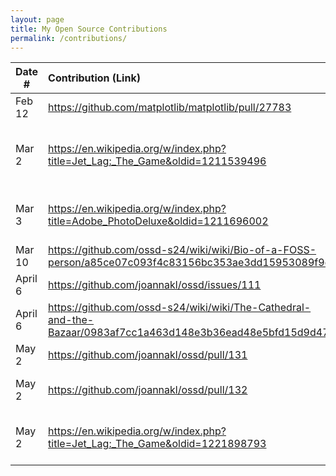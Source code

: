 ```yaml
---
layout: page
title: My Open Source Contributions
permalink: /contributions/
---
```


<!--
Type of the contribution should be "Wikipedia edit", "OpenStreet Map feature", "Documentation", "Course website", "Blog",
"Browser Add-on", etc.

The description should include a brief summary of what you did.

The link should bring us to a public page that shows your contribution. 

Replace the first row with your own contribution. 

-->





| Date #       | Contribution (Link)  | Type  | Description |
|---|:---|:---|:---|
| Feb 12   | https://github.com/matplotlib/matplotlib/pull/27783    | Matplotlib Documentation    |   I fixed a broken link.    |
|  Mar 2   | https://en.wikipedia.org/w/index.php?title=Jet_Lag:_The_Game&oldid=1211539496    | "Jet Lag: The Game" Wikipedia page    |  Added a new claim to the background section    |
|  Mar 3   | https://en.wikipedia.org/w/index.php?title=Adobe_PhotoDeluxe&oldid=1211696002    | "Adobe PhotoDeluxe" Wikipedia page    |  Added citation    |
|  Mar 10   | https://github.com/ossd-s24/wiki/wiki/Bio-of-a-FOSS-person/a85ce07c093f4c83156bc353ae3dd15953089f9d    | Class GitHub Organization    |  Fixed a broken link    |
|  April 6  | https://github.com/joannakl/ossd/issues/111    | Issue with class site    |   Noted a broken link    |
|  April 6  | https://github.com/ossd-s24/wiki/wiki/The-Cathedral-and-the-Bazaar/0983af7cc1a463d148e3b36ead48e5bfd15d9d47    | Issue with class site    |   Fixed formatting    |
|  May 2  | https://github.com/joannakl/ossd/pull/131 | Issue with class site | Fixed typo 
|  May 2  | https://github.com/joannakl/ossd/pull/132 | Issue with class site | Fixed typo (updated date)
|  May 2  | https://en.wikipedia.org/w/index.php?title=Jet_Lag:_The_Game&oldid=1221898793 | "Jet Lag: The Game" Wikipedia page  | Updated an image caption